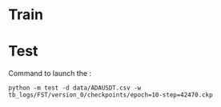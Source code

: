# Train


# Test
Command to launch the :

    python -m test -d data/ADAUSDT.csv -w tb_logs/FST/version_0/checkpoints/epoch=10-step=42470.ckp